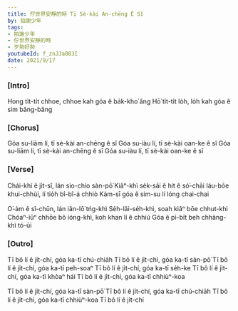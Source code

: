 ```yaml
---
title: 佇世界安靜的時 Tī Sè-kài An-chēng Ê Sî
by: 拍謝少年
tags:
- 拍謝少年
- 佇世界安靜的時
- 歹勢好勢
youtubeId: f_znJJa083I
date: 2021/9/17
---
```


### [Intro]

Hong ti̍t-ti̍t chhoe, chhoe kah góa ê ba̍k-kho͘ âng
Hō͘ ti̍t-ti̍t lo̍h, lo̍h kah góa ê sim bâng-bâng

### [Chorus]

Góa su-liām lí, tī sè-kài an-chēng ê sî
Góa su-iàu lí, tī sè-kài oan-ke ê sî
Góa su-liām lí, tī sè-kài an-chēng ê sî
Góa su-iàu lí, tī sè-kài oan-ke ê sî

### [Verse]

Chái-khí ê ji̍t-sî, lán sio-chio sàn-pō͘
Kiâⁿ-khì se̍k-sāi ê hit ê só͘-chāi
Iáu-bōe khui-chhùi, lí tio̍h bî-bî-á chhiò
Kám-sī góa ê sim-su lí lóng chai-chai

O͘-àm ê sî-chūn, lán iân-lō͘ tńg-khì
Se̍h-lâi-se̍h-khì, soah kiâⁿ bōe chhut-khì
Chóaⁿ-iūⁿ chhōe bô ióng-khì, koh khan lí ê chhiú
Góa ê pì-bi̍t beh chhàng-khì tó-ūi

### [Outro]
Tī bô lí ê ji̍t-chí, góa ka-tī chú-chia̍h
Tī bô lí ê ji̍t-chí, góa ka-tī sàn-pō͘
Tī bô lí ê ji̍t-chí, góa ka-tī peh-soaⁿ
Tī bô lí ê ji̍t-chí, góa ka-tī se̍h-ke
Tī bô lí ê ji̍t-chí, góa ka-tī khòaⁿ hái
Tī bô lí ê ji̍t-chí, góa ka-tī chhiùⁿ-koa

Tī bô lí ê ji̍t-chí, góa ka-tī sàn-pō͘
Tī bô lí ê ji̍t-chí, góa ka-tī chú-chia̍h
Tī bô lí ê ji̍t-chí, góa ka-tī chhiùⁿ-koa
Tī bô lí ê ji̍t-chí
